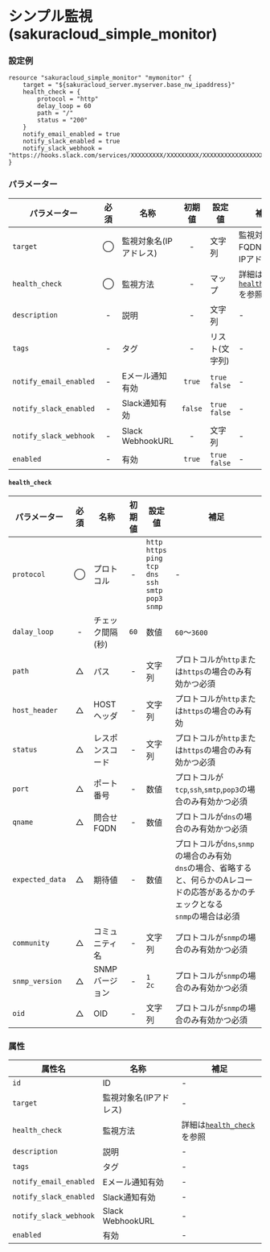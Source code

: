 # シンプル監視(sakuracloud_simple_monitor)

### 設定例

```
resource "sakuracloud_simple_monitor" "mymonitor" {
    target = "${sakuracloud_server.myserver.base_nw_ipaddress}"
    health_check = {
        protocol = "http"
        delay_loop = 60
        path = "/"
        status = "200"
    }
    notify_email_enabled = true
    notify_slack_enabled = true
    notify_slack_webhook = "https://hooks.slack.com/services/XXXXXXXXX/XXXXXXXXX/XXXXXXXXXXXXXXXXXXXXXXXX"
}
```

### パラメーター

|パラメーター             |必須  |名称                |初期値     |設定値                    |補足                                      |
|-----------------------|:---:|--------------------|:--------:|------------------------|------------------------------------------|
| `target`              | ◯   | 監視対象名(IPアドレス) | -    | 文字列                  | 監視対象のFQDNまたはIPアドレス |
| `health_check`        | ◯   | 監視方法          | -       | マップ           | 詳細は[`health_check`](#health_check)を参照 |
| `description`         | -   | 説明             | -       | 文字列 | - |
| `tags`                | -   | タグ             | -       | リスト(文字列) | - |
| `notify_email_enabled`| -   | Eメール通知有効    | `true`  | `true`<br />`false` | - |
| `notify_slack_enabled`| -   | Slack通知有効     | `false` | `true`<br />`false` | - |
| `notify_slack_webhook`| -   | Slack WebhookURL | -       | 文字列 | - |
| `enabled`             | -   | 有効              | `true` | `true`<br />`false` | - |

#### `health_check`

|パラメーター      |必須  |名称                |初期値     |設定値                    |補足                                          |
|----------------|:---:|--------------------|:--------:|------------------------|----------------------------------------------|
| `protocol`     | ◯   | プロトコル        | -        | `http`<br />`https`<br />`ping`<br />`tcp`<br />`dns`<br />`ssh`<br />`smtp`<br />`pop3`<br />`snmp`| - |
| `dalay_loop`   | -   | チェック間隔(秒)        | `60`        | 数値                  | `60`〜`3600` |
| `path`         | △   | パス  | - | 文字列 | プロトコルが`http`または`https`の場合のみ有効かつ必須 |
| `host_header`  | △   | HOSTヘッダ  | - | 文字列 | プロトコルが`http`または`https`の場合のみ有効 |
| `status`       | △   | レスポンスコード | - | 文字列 | プロトコルが`http`または`https`の場合のみ有効かつ必須 |
| `port`         | △   | ポート番号 | - | 数値 | プロトコルが`tcp`,`ssh`,`smtp`,`pop3`の場合のみ有効かつ必須 |
| `qname`        | △   | 問合せFQDN | - | 数値 | プロトコルが`dns`の場合のみ有効かつ必須 |
| `expected_data`| △   | 期待値 | - | 数値 | プロトコルが`dns`,`snmp`の場合のみ有効<br />`dns`の場合、省略すると、何らかのAレコードの応答があるかのチェックとなる<br />`snmp`の場合は必須 |
| `community`    | △   | コミュニティ名 | - | 文字列 | プロトコルが`snmp`の場合のみ有効かつ必須 |
| `snmp_version` | △   | SNMPバージョン | - | `1`<br />`2c` | プロトコルが`snmp`の場合のみ有効かつ必須 |
| `oid`          | △   | OID | - | 文字列 | プロトコルが`snmp`の場合のみ有効かつ必須 |


### 属性

|属性名          | 名称             | 補足                                        |
|---------------|-----------------|--------------------------------------------|
| `id`                   | ID              | -                                          |
| `target`               | 監視対象名(IPアドレス)| -                                          |
| `health_check`         | 監視方法          | 詳細は[`health_check`](#health_check)を参照 |
| `description`          | 説明             | -                                          |
| `tags`                 | タグ             | -                                          |
| `notify_email_enabled` | Eメール通知有効    | -                                          |
| `notify_slack_enabled` | Slack通知有効     | -                                          |
| `notify_slack_webhook` | Slack WebhookURL| -                                          |
| `enabled`              | 有効             | -                                          |
